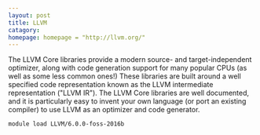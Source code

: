 ```yaml
---
layout: post
title: LLVM
catagory:  
homepage: homepage = "http://llvm.org/"
---
```

The LLVM Core libraries provide a modern source- and target-independent optimizer, along with code generation support for many popular CPUs (as well as some less common ones!) These libraries are built around a well specified code representation known as the LLVM intermediate representation ("LLVM IR"). The LLVM Core libraries are well documented, and it is particularly easy to invent your own language (or port an existing compiler) to use LLVM as an optimizer and code generator.
```
module load LLVM/6.0.0-foss-2016b
```
